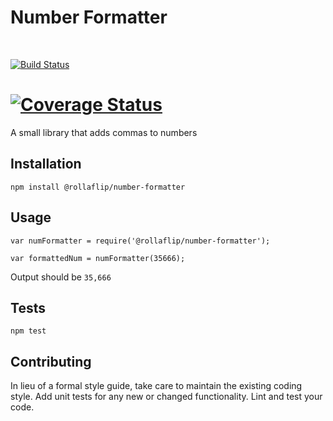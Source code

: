 # Number Formatter
<br/>

[![Build Status](https://travis-ci.org/rollaflip/number-formatter.svg?branch=master)](https://travis-ci.org/rollaflip/number-formatter)

[![Coverage Status](https://coveralls.io/repos/github/rollaflip/number-formatter/badge.svg?branch=master)](https://coveralls.io/github/rollaflip/number-formatter?branch=master)
=========

A small library that adds commas to numbers

## Installation

  `npm install @rollaflip/number-formatter`

## Usage

    var numFormatter = require('@rollaflip/number-formatter');

    var formattedNum = numFormatter(35666);


  Output should be `35,666`


## Tests

  `npm test`

## Contributing

In lieu of a formal style guide, take care to maintain the existing coding style. Add unit tests for any new or changed functionality. Lint and test your code.
